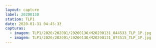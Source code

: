 ```yaml
---
layout: capture
label: 20200130
station: TLP1
date: 2020-01-31 04:45:33
capturas:
  - imagem: TLP1/2020/202001/20200130/M20200131_044533_TLP_1P.jpg
  - imagem: TLP1/2020/202001/20200130/M20200131_074515_TLP_1P.jpg
---
```

